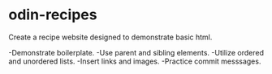 # odin-recipes

Create a recipe website designed to demonstrate basic html.

-Demonstrate boilerplate.
-Use parent and sibling elements.
-Utilize ordered and unordered lists.
-Insert links and images.
-Practice commit messsages.